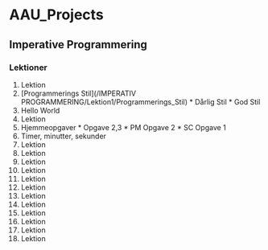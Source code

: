 # AAU_Projects

## Imperative Programmering
### Lektioner
1. Lektion
  1. [Programmerings Stil](/IMPERATIV PROGRAMMERING/Lektion1/Programmerings_Stil)
    * Dårlig Stil
    * God Stil
  2. Hello World
2. Lektion
  1. Hjemmeopgaver
    * Opgave 2,3
    * PM Opgave 2
    * SC Opgave 1
  2. Timer, minutter, sekunder
3. Lektion
4. Lektion
5. Lektion
6. Lektion
7. Lektion
8. Lektion
9. Lektion
10. Lektion
11. Lektion
12. Lektion
13. Lektion
14. Lektion

